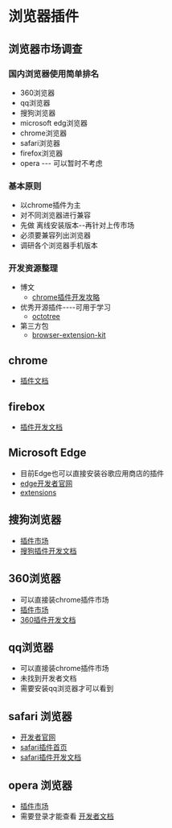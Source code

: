 # 浏览器插件

## 浏览器市场调查

### 国内浏览器使用简单排名

- 360浏览器
- qq浏览器
- 搜狗浏览器
- microsoft edg浏览器
- chrome浏览器
- safari浏览器
- firefox浏览器
- opera --- 可以暂时不考虑

### 基本原则

- 以chrome插件为主
- 对不同浏览器进行兼容
- 先做 离线安装版本--再针对上传市场
- 必须要兼容列出浏览器
- 调研各个浏览器手机版本

### 开发资源整理

- 博文
  - [chrome插件开发攻略](https://zhuanlan.zhihu.com/p/50964223)
- 优秀开源插件----可用于学习
  - [octotree](https://github.com/ovity/octotree)
- 第三方包
  - [browser-extension-kit](https://github.com/alibaba/browser-extension-kit)

## chrome

- [插件文档](https://developer.chrome.com/docs/extensions/mv3/)

## firebox

- [插件开发文档](https://developer.mozilla.org/zh-CN/docs/Mozilla/Add-ons/WebExtensions)

## Microsoft Edge

- 目前Edge也可以直接安装谷歌应用商店的插件
- [edge开发者官网](https://developer.microsoft.com/zh-cn/microsoft-edge/)
- [extensions](https://docs.microsoft.com/en-us/microsoft-edge/extensions-chromium/)

## 搜狗浏览器

- [插件市场](http://ie.sogou.com/app/#/home)
- [搜狗插件开发文档](http://ie.sogou.com/open/doc/)

## 360浏览器

- 可以直接装chrome插件市场
- [插件市场](https://ext.chrome.360.cn/webstore/category/%E9%AB%98%E6%95%88%E5%8A%9E%E5%85%AC/%E7%BC%96%E8%BE%91%E6%8E%A8%E8%8D%90)
- [360插件开发文档](https://open.chrome.360.cn/extension_dev/overview.html)

## qq浏览器

- 可以直接装chrome插件市场
- 未找到开发者文档
- 需要安装qq浏览器才可以看到

## safari 浏览器

- [开发者官网](https://developer.apple.com/safari/)
- [safari插件首页](https://developer.apple.com/safari/extensions/)
- [safari插件开发文档](https://developer.apple.com/documentation/safariservices/safari_web_extensions)

## opera 浏览器

- [插件市场](https://addons.opera.com/en/extensions/)
- 需要登录才能查看 [开发者文档](https://addons.opera.com/developer/)
